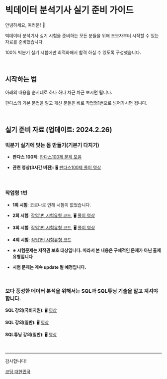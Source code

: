 # 빅데이터 분석기사 실기 준비 가이드

안녕하세요, 여러분! 🌟

빅데이터 분석기사 실기 시험을 준비하는 모든 분들을 위해 초보자부터 시작할 수 있는 자료를 준비했습니다.

100% 빅분기 실기 시험에만 최적화해서 합격 하실 수 있도록 구성했습니다.

&nbsp;

## 시작하는 법

아래의 내용을 순서데로 하나 하나 차근 차근 보시면 됩니다.

판다스의 기본 문법을 알고 게신 분들은 바로 작업형1번으로 넘어가시면 됩니다.


&nbsp;

## 실기 준비 자료 (업데이트: 2024.2.26)

### 빅분기 실기에 맞는 몸 만들기(기본기 다지기)

- **판다스 100제**: [판다스100제 문제 모음](https://www.kaggle.com/code/user245364/1-100)

- **관련 영상(3시간 버젼)**: 🖥️ [판다스100제 풀이 영상](https://www.youtube.com/watch?v=J9XkwoCamuI&t=511s)


&nbsp;

### 작업형 1번

- **1회 시험**: 코로나로 인해 시험이 없었습니다.
 
- **2회 시험**: [작업1번 시험유형 코드](https://www.kaggle.com/code/user245364/bigbungi-2-1-exam?scriptVersionId=163242970), 🖥️ [풀이 영상](https://www.youtube.com/watch?v=LjPFuHKXxN0&t=126s)
 
- **3회 시험**: [작업1번 시험유형 코드](https://www.kaggle.com/code/user245364/bigbungi-3-1-exam), 🖥️ [풀이 영상](https://www.youtube.com/watch?v=p2eNWXmjrdc&t=23s)

- **4회 시험**: [작업1번 시험유형 코드](https://www.kaggle.com/code/user245364/bigbungi-4-1-exam)

- **※ 시험문제는 저작권 보호 대상입니다. 따라서 본 내용은 구체적인 문제가 아닌 출제 유형입니다**

- **시험 문제는 계속 update 될 예정입니다.**

&nbsp;


### 보다 풍성한 데이터 분석을 위해서는 SQL과 SQL튜닝 기술을 알고 계셔야합니다. 

**SQL 강의(국비지원)**:  🖥️ [영상](https://www.e-itwill.com/course/course_view.jsp?id=121&ch=course&cid=&s_style=gallery&scid=&s_field=&s_keyword=)  

**SQL 강의(일반)**:  🖥️ [영상](https://easyupclass.e-itwill.com/course/course_view.jsp?id=22&cid=123&ch=course)  

**SQL튜닝 강의(일반)**:  🖥️ [영상](https://easyupclass.e-itwill.com/course/course_view.jsp?id=69&cid=155)

&nbsp;


---

감사합니다!

[코딩 대한민국](https://codingkorea.example.com)
